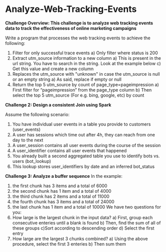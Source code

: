 # Analyze-Web-Tracking-Events

**Challenge Overview: This challenge is to analyze web tracking events data to track the effectiveness of
online marketing campaigns**

Write a program that processes the web tracking events to achieve the following:
1. Filter for only successful trace events
a) Only filter where status is 200
2. Extract utm_source information to a new column
a) This is present in the url string. You have to search in the string. Look at
the example below
c) Get this value and create a new column
3. Replaces the utm_source with "unknown" in case the utm_source is null or
an empty string
a) As said, replace if empty or null
4. Return the top 5 utm_source by count of page_type=pageimpression
a) First filter for “pageimpression” from the page_type column
b) Then select the top 5 utm_source (For e.g. bing, google, etc) by count

**Challenge 2: Design a consistent Join using Spark**

Assume the following scenario:
1. You have individual user events in a table you provide to customers
(user_events)
2. A user has sessions which time out after 4h, they can reach from one day to
the next
3. A user_session contains all user events during the course of the session
4. A user_identifier contains all user events that happened
5. You already built a second aggregated table you use to identify bots vs. users (bot_lookup)
6. This lookup stores user_identifiers by date and an inferred bot_status

**Challenge 3: Analyze a buffer sequence**
In the example:
1. the first chunk has 3 items and a total of 6000
2. the second chunk has 1 item and a total of 4000
3. the third chunk has 2 items and a total of 11000
4. the fourth chunk has 3 items and a total of 24000
5. the last chunk has 1 item and a total of 10000
We have two questions for you:
1. How large is the largest chunk in the input data?
a) First, group each consecutive enteries until a blank is found
b) Then, find the sum of all of these groups
c)Sort according to descending order
d) Select the first entry
2. How large are the largest 3 chunks combined?
a) Using the above procedure, select the first 3 enteries
b) Then sum them
